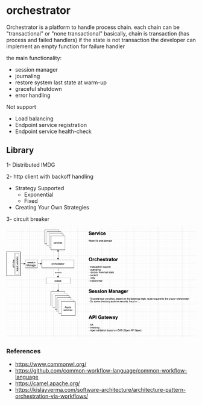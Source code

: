 # orchestrator
Orchestrator is a platform to handle process chain. each chain can be "transactional" or "none transactional"
basically, chain is transaction (has process and failed handlers) if the state is not transaction the developer can implement an empty function for failure handler

the main functionality:
- session manager
- journaling
- restore system last state at warm-up
- graceful shutdown
- error handling

Not support
- Load balancing
- Endpoint service registration
- Endpoint service health-check


## Library
1- Distributed IMDG

2- http client with backoff handling
- Strategy Supported
    - Exponential
    - Fixed
- Creating Your Own Strategies

3- circuit breaker

![components figure](doc/pic/components.jpg)

### References
- https://www.commonwl.org/
- https://github.com/common-workflow-language/common-workflow-language
- https://camel.apache.org/
- https://kislayverma.com/software-architecture/architecture-pattern-orchestration-via-workflows/